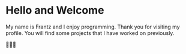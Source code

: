 # Hello and Welcome

My name is Frantz and I enjoy programming.
Thank you for visiting my profile. You will find
some projects that I have worked on previously. 

👨🏾‍💻
